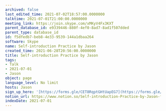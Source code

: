 ```yaml
---
archived: false
last_edited_time: 2021-07-02T18:57:00.0000000
talktime: 2021-07-01T21:00:00.0000000
meeting_link: https://join.skype.com/xMKyV4Fx3KXT
parent_database_id: e9339446-880f-4ef0-8ad7-8ad1f507dded
parent_type: database_id
id: f5dfedb7-beb8-4e33-9539-144a1dbaa264
software: Skype
name: Self-introduction Practice by Jason
created_time: 2021-06-28T20:56:00.0000000
title: Self-introduction Practice by Jason
tags:
- Talk
- 2021-07-01
- Jason
object: page
language_level: No limit
hosts: Jason
sign_up_here: '[https://forms.gle/CET8RqptGHtUapEG7](https://forms.gle/CET8RqptGHtUapEG7)'
notion_url: https://www.notion.so/Self-introduction-Practice-by-Jason-f5dfedb7beb84e339539144a1dbaa264
indexDate: 2021-07-01
---
```







